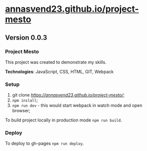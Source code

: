 # [annasvend23.github.io/project-mesto](https://annasvend23.github.io/project-mesto/)

## Version 0.0.3

### Project Mesto

This project was created to demonstrate my skills.

**Technologies**: JavaScript, CSS, HTML, GIT, Webpack

### Setup

1. git clone *https://annasvend23.github.io/project-mesto/*;
2. `npm inslall`;
3. `npm run dev` - this would start webpack in watch mode and open browser;

To build project locally in production mode `npm run build`.

### Deploy

To deploy to gh-pages `npm run deploy`.
